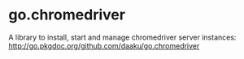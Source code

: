 go.chromedriver
===============

A library to install, start and manage chromedriver server instances:
http://go.pkgdoc.org/github.com/daaku/go.chromedriver
